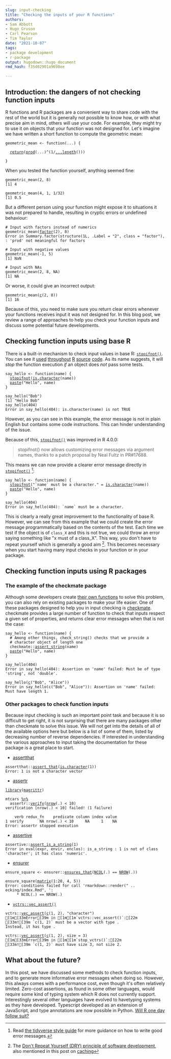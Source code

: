 ```yaml
---
slug: input-checking
title: "Checking the inputs of your R functions" 
authors: 
- Sam Abbott
- Hugo Gruson
- Carl Pearson
- Tim Taylor
date: "2021-10-07" 
tags: 
- package development 
- r-package
output: hugodown::hugo_document
rmd_hash: f35d02901a9698ee

---
```


## Introduction: the dangers of not checking function inputs

R functions and R packages are a convenient way to share code with the rest of the world but it is generally not possible to know how, or with what precise aim in mind, others will use your code. For example, they might try to use it on objects that your function was not designed for. Let's imagine we have written a short function to compute the geometric mean:

<div class="highlight">

<pre class='chroma'><code class='language-r' data-lang='r'><span class='nv'>geometric_mean</span> <span class='o'>&lt;-</span> <span class='kr'>function</span><span class='o'>(</span><span class='nv'>...</span><span class='o'>)</span> <span class='o'>&#123;</span>
  
  <span class='kr'><a href='https://rdrr.io/r/base/function.html'>return</a></span><span class='o'>(</span><span class='nf'><a href='https://rdrr.io/r/base/prod.html'>prod</a></span><span class='o'>(</span><span class='nv'>...</span><span class='o'>)</span><span class='o'>^</span><span class='o'>(</span><span class='m'>1</span><span class='o'>/</span><span class='nf'><a href='https://rdrr.io/r/base/dots.html'>...length</a></span><span class='o'>(</span><span class='o'>)</span><span class='o'>)</span><span class='o'>)</span>
  
<span class='o'>&#125;</span></code></pre>

</div>

When you tested the function yourself, anything seemed fine:

<div class="highlight">

<pre class='chroma'><code class='language-r' data-lang='r'><span class='nf'>geometric_mean</span><span class='o'>(</span><span class='m'>2</span>, <span class='m'>8</span><span class='o'>)</span>
[1] 4

<span class='nf'>geometric_mean</span><span class='o'>(</span><span class='m'>4</span>, <span class='m'>1</span>, <span class='m'>1</span><span class='o'>/</span><span class='m'>32</span><span class='o'>)</span>
[1] 0.5</code></pre>

</div>

But a different person using your function might expose it to situations it was not prepared to handle, resulting in cryptic errors or undefined behaviour:

<div class="highlight">

<pre class='chroma'><code class='language-r' data-lang='r'><span class='c'># Input with factors instead of numerics</span>
<span class='nf'>geometric_mean</span><span class='o'>(</span><span class='nf'><a href='https://rdrr.io/r/base/factor.html'>factor</a></span><span class='o'>(</span><span class='m'>2</span><span class='o'>)</span>, <span class='m'>8</span><span class='o'>)</span>
Error in Summary.factor(structure(1L, .Label = "2", class = "factor"), : 'prod' not meaningful for factors

<span class='c'># Input with negative values</span>
<span class='nf'>geometric_mean</span><span class='o'>(</span><span class='o'>-</span><span class='m'>1</span>, <span class='m'>5</span><span class='o'>)</span>
[1] NaN

<span class='c'># Input with NAs</span>
<span class='nf'>geometric_mean</span><span class='o'>(</span><span class='m'>2</span>, <span class='m'>8</span>, <span class='kc'>NA</span><span class='o'>)</span>
[1] NA</code></pre>

</div>

Or worse, it could give an incorrect output:

<div class="highlight">

<pre class='chroma'><code class='language-r' data-lang='r'><span class='nf'>geometric_mean</span><span class='o'>(</span><span class='nf'><a href='https://rdrr.io/r/base/c.html'>c</a></span><span class='o'>(</span><span class='m'>2</span>, <span class='m'>8</span><span class='o'>)</span><span class='o'>)</span>
[1] 16</code></pre>

</div>

Because of this, you need to make sure you return clear errors whenever your functions receives input it was not designed for. In this blog post, we review a range of approaches to help you check your function inputs and discuss some potential future developments.

## Checking function inputs using base R

There is a built-in mechanism to check input values in base R: [`stopifnot()`](https://rdrr.io/r/base/stopifnot.html). You can see it [used](https://github.com/wch/r-source/blob/79298c499218846d14500255efd622b5021c10ec/src/library/stats/R/approx.R#L78) [throughout](https://github.com/wch/r-source/blob/79298c499218846d14500255efd622b5021c10ec/src/library/stats/R/cor.R#L36) [R](https://github.com/wch/r-source/blob/79298c499218846d14500255efd622b5021c10ec/src/library/graphics/R/smoothScatter.R#L47) [source](https://github.com/wch/r-source/blob/79298c499218846d14500255efd622b5021c10ec/src/library/base/R/srcfile.R#L23) [code](https://github.com/wch/r-source/blob/79298c499218846d14500255efd622b5021c10ec/src/library/base/R/parse.R#L65). As its name suggests, it will *stop* the function execution *if* an object does *not* pass some tests.

<div class="highlight">

<pre class='chroma'><code class='language-r' data-lang='r'><span class='nv'>say_hello</span> <span class='o'>&lt;-</span> <span class='kr'>function</span><span class='o'>(</span><span class='nv'>name</span><span class='o'>)</span> <span class='o'>&#123;</span>
  <span class='nf'><a href='https://rdrr.io/r/base/stopifnot.html'>stopifnot</a></span><span class='o'>(</span><span class='nf'><a href='https://rdrr.io/r/base/character.html'>is.character</a></span><span class='o'>(</span><span class='nv'>name</span><span class='o'>)</span><span class='o'>)</span>
  <span class='nf'><a href='https://rdrr.io/r/base/paste.html'>paste</a></span><span class='o'>(</span><span class='s'>"Hello"</span>, <span class='nv'>name</span><span class='o'>)</span>
<span class='o'>&#125;</span>

<span class='nf'>say_hello</span><span class='o'>(</span><span class='s'>"Bob"</span><span class='o'>)</span>
[1] "Hello Bob"
<span class='nf'>say_hello</span><span class='o'>(</span><span class='m'>404</span><span class='o'>)</span>
Error in say_hello(404): is.character(name) is not TRUE</code></pre>

</div>

However, as you can see in this example, the error message is not in plain English but contains some code instructions. This can hinder understanding of the issue.

Because of this, [`stopifnot()`](https://rdrr.io/r/base/stopifnot.html) was improved in R 4.0.0:

> stopifnot() now allows customizing error messages via argument names, thanks to a patch proposal by Neal Fultz in PR#17688.

This means we can now provide a clearer error message directly in [`stopifnot()`](https://rdrr.io/r/base/stopifnot.html) [^1]:

<div class="highlight">

<pre class='chroma'><code class='language-r' data-lang='r'><span class='nv'>say_hello</span> <span class='o'>&lt;-</span> <span class='kr'>function</span><span class='o'>(</span><span class='nv'>name</span><span class='o'>)</span> <span class='o'>&#123;</span>
  <span class='nf'><a href='https://rdrr.io/r/base/stopifnot.html'>stopifnot</a></span><span class='o'>(</span><span class='s'>"`name` must be a character."</span> <span class='o'>=</span> <span class='nf'><a href='https://rdrr.io/r/base/character.html'>is.character</a></span><span class='o'>(</span><span class='nv'>name</span><span class='o'>)</span><span class='o'>)</span>
  <span class='nf'><a href='https://rdrr.io/r/base/paste.html'>paste</a></span><span class='o'>(</span><span class='s'>"Hello"</span>, <span class='nv'>name</span><span class='o'>)</span>
<span class='o'>&#125;</span>

<span class='nf'>say_hello</span><span class='o'>(</span><span class='m'>404</span><span class='o'>)</span>
Error in say_hello(404): `name` must be a character.</code></pre>

</div>

This is clearly a really great improvement to the functionality of base R. However, we can see from this example that we could create the error message programmatically based on the contents of the test. Each time we test if the object is of `class_X` and this is not true, we could throw an error saying something like "x must of a class_X". This way, you don't have to repeat yourself which is generally a good aim [^2]. This becomes necessary when you start having many input checks in your function or in your package.

## Checking function inputs using R packages

### The example of the checkmate package

Although some developers create [their own functions](https://github.com/djnavarro/bs4cards/blob/a021d731a307ec7af692a42364308b60e2bf9827/R/validators.R) to solve this problem, you can also rely on existing packages to make your life easier. One of these packages designed to help you in input checking is [checkmate](https://mllg.github.io/checkmate/). checkmate provides a large number of function to check that inputs respect a given set of properties, and returns clear error messages when that is not the case:

<div class="highlight">

<pre class='chroma'><code class='language-r' data-lang='r'><span class='nv'>say_hello</span> <span class='o'>&lt;-</span> <span class='kr'>function</span><span class='o'>(</span><span class='nv'>name</span><span class='o'>)</span> <span class='o'>&#123;</span>
  <span class='c'># Among other things, check_string() checks that we provide a </span>
  <span class='c'># character object of length one</span>
  <span class='nf'>checkmate</span><span class='nf'>::</span><span class='nf'><a href='https://rdrr.io/pkg/checkmate/man/checkString.html'>assert_string</a></span><span class='o'>(</span><span class='nv'>name</span><span class='o'>)</span>
  <span class='nf'><a href='https://rdrr.io/r/base/paste.html'>paste</a></span><span class='o'>(</span><span class='s'>"Hello"</span>, <span class='nv'>name</span><span class='o'>)</span>
<span class='o'>&#125;</span></code></pre>

</div>

<div class="highlight">

<pre class='chroma'><code class='language-r' data-lang='r'><span class='nf'>say_hello</span><span class='o'>(</span><span class='m'>404</span><span class='o'>)</span>
Error in say_hello(404): Assertion on 'name' failed: Must be of type 'string', not 'double'.</code></pre>

</div>

<div class="highlight">

<pre class='chroma'><code class='language-r' data-lang='r'><span class='nf'>say_hello</span><span class='o'>(</span><span class='nf'><a href='https://rdrr.io/r/base/c.html'>c</a></span><span class='o'>(</span><span class='s'>"Bob"</span>, <span class='s'>"Alice"</span><span class='o'>)</span><span class='o'>)</span>
Error in say_hello(c("Bob", "Alice")): Assertion on 'name' failed: Must have length 1.</code></pre>

</div>

### Other packages to check function inputs

Because input checking is such an important point task and because it is so difficult to get right, it is not surprising that there are many packages other than checkmate to solve this issue. We will not get into the details of all of the available options here but below is a list of some of them, listed by decreasing number of reverse dependencies. If interested in understanding the various approaches to input taking the documentation for these package is a great place to start.

-   [assertthat](https://github.com/hadley/assertthat)

<div class="highlight">

<pre class='chroma'><code class='language-r' data-lang='r'><span class='nf'>assertthat</span><span class='nf'>::</span><span class='nf'><a href='https://rdrr.io/pkg/assertthat/man/assert_that.html'>assert_that</a></span><span class='o'>(</span><span class='nf'><a href='https://rdrr.io/r/base/character.html'>is.character</a></span><span class='o'>(</span><span class='m'>1</span><span class='o'>)</span><span class='o'>)</span>
Error: 1 is not a character vector</code></pre>

</div>

-   [assertr](https://docs.ropensci.org/assertr/)

<div class="highlight">

<pre class='chroma'><code class='language-r' data-lang='r'><span class='kr'><a href='https://rdrr.io/r/base/library.html'>library</a></span><span class='o'>(</span><span class='nv'><a href='https://magrittr.tidyverse.org'>magrittr</a></span><span class='o'>)</span>

<span class='nv'>mtcars</span> <span class='o'><a href='https://magrittr.tidyverse.org/reference/pipe.html'>%&gt;%</a></span>
  <span class='nf'>assertr</span><span class='nf'>::</span><span class='nf'><a href='https://docs.ropensci.org/assertr/reference/verify.html'>verify</a></span><span class='o'>(</span><span class='nf'><a href='https://rdrr.io/r/base/nrow.html'>nrow</a></span><span class='o'>(</span><span class='nv'>.</span><span class='o'>)</span> <span class='o'>&lt;</span> <span class='m'>10</span><span class='o'>)</span>
verification [nrow(.) < 10] failed! (1 failure)

    verb redux_fn    predicate column index value
1 verify       NA nrow(.) < 10     NA     1    NA
Error: assertr stopped execution</code></pre>

</div>

-   [assertive](https://bitbucket.org/richierocks/assertive)

<div class="highlight">

<pre class='chroma'><code class='language-r' data-lang='r'><span class='nf'>assertive</span><span class='nf'>::</span><span class='nf'><a href='https://rdrr.io/pkg/assertive/man/is_character.html'>assert_is_a_string</a></span><span class='o'>(</span><span class='m'>1</span><span class='o'>)</span>
Error in eval(expr, envir, enclos): is_a_string : 1 is not of class 'character'; it has class 'numeric'.</code></pre>

</div>

-   [ensurer](https://github.com/smbache/ensurer)

<div class="highlight">

<pre class='chroma'><code class='language-r' data-lang='r'><span class='nv'>ensure_square</span> <span class='o'>&lt;-</span> <span class='nf'>ensurer</span><span class='nf'>::</span><span class='nf'><a href='https://rdrr.io/pkg/ensurer/man/ensures_that.html'>ensures_that</a></span><span class='o'>(</span><span class='nf'><a href='https://rdrr.io/r/base/nrow.html'>NCOL</a></span><span class='o'>(</span><span class='nv'>.</span><span class='o'>)</span> <span class='o'>==</span> <span class='nf'><a href='https://rdrr.io/r/base/nrow.html'>NROW</a></span><span class='o'>(</span><span class='nv'>.</span><span class='o'>)</span><span class='o'>)</span>

<span class='nf'>ensure_square</span><span class='o'>(</span><span class='nf'><a href='https://rdrr.io/r/base/matrix.html'>matrix</a></span><span class='o'>(</span><span class='m'>1</span><span class='o'>:</span><span class='m'>20</span>, <span class='m'>4</span>, <span class='m'>5</span><span class='o'>)</span><span class='o'>)</span>
Error: conditions failed for call 'rmarkdown::render(" .. ecking/index.Rmd", ':
     * NCOL(.) == NROW(.)</code></pre>

</div>

-   [`vctrs::vec_assert()`](https://vctrs.r-lib.org/reference/vec_assert.html)

<div class="highlight">

<pre class='chroma'><code class='language-r' data-lang='r'><span class='nf'>vctrs</span><span class='nf'>::</span><span class='nf'><a href='https://vctrs.r-lib.org/reference/vec_assert.html'>vec_assert</a></span><span class='o'>(</span><span class='nf'><a href='https://rdrr.io/r/base/c.html'>c</a></span><span class='o'>(</span><span class='m'>1</span>, <span class='m'>2</span><span class='o'>)</span>, <span class='s'>"character"</span><span class='o'>)</span>
[1m[33mError[39m in [1m[1m`vctrs::vec_assert()`:[22m
[33m![39m `c(1, 2)` must be a vector with type <character>.
Instead, it has type <double>.

<span class='nf'>vctrs</span><span class='nf'>::</span><span class='nf'><a href='https://vctrs.r-lib.org/reference/vec_assert.html'>vec_assert</a></span><span class='o'>(</span><span class='nf'><a href='https://rdrr.io/r/base/c.html'>c</a></span><span class='o'>(</span><span class='m'>1</span>, <span class='m'>2</span><span class='o'>)</span>, size <span class='o'>=</span> <span class='m'>3</span><span class='o'>)</span>
[1m[33mError[39m in [1m[1m`stop_vctrs()`:[22m
[33m![39m `c(1, 2)` must have size 3, not size 2.</code></pre>

</div>

## What about the future?

In this post, we have discussed some methods to check function inputs, and to generate more informative error messages when doing so. However, this always comes with a performance cost, even though it's often relatively limited. Zero-cost assertions, as found in some other languages, would require some kind of typing system which R does not currently support. Interestingly several other languages have evolved to havetyping systems as they have developed. Typescript developed as an extension of JavaScript, and type annotations are now possible in Python. [Will R one day follow suit?](https://blog.q-lang.org/posts/2021-10-16-project/)

[^1]: Read [the tidyverse style guide](https://style.tidyverse.org/error-messages.html) for more guidance on how to write good error messages.

[^2]: The [Don't Repeat Yourself (DRY) principle of software development](https://en.wikipedia.org/wiki/Don't_repeat_yourself), also mentioned in this post on [caching](https://blog.r-hub.io/2021/07/30/cache/)

